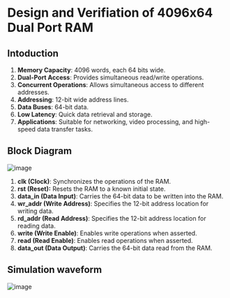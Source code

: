 <h1> Design and Verifiation of 4096x64 Dual Port RAM </h1>

<h2> Intoduction</h2>

1. **Memory Capacity**: 4096 words, each 64 bits wide.
2. **Dual-Port Access**: Provides simultaneous read/write operations.
3. **Concurrent Operations**: Allows simultaneous access to different addresses.
4. **Addressing**: 12-bit wide address lines.
5. **Data Buses**: 64-bit data.
8. **Low Latency**: Quick data retrieval and storage.
9. **Applications**: Suitable for networking, video processing, and high-speed data transfer tasks.

<h2> Block Diagram </h2>

![image](https://github.com/user-attachments/assets/14f5c9a4-c82a-4f7e-97b7-aba5b1b341c1)

1. **clk (Clock)**: Synchronizes the operations of the RAM.
2. **rst (Reset):** Resets the RAM to a known initial state.
3. **data_in (Data Input)**: Carries the 64-bit data to be written into the RAM.
4. **wr_addr (Write Address)**: Specifies the 12-bit address location for writing data.
5. **rd_addr (Read Address)**: Specifies the 12-bit address location for reading data.
6. **write (Write Enable)**: Enables write operations when asserted.
7. **read (Read Enable)**: Enables read operations when asserted.
8. **data_out (Data Output)**: Carries the 64-bit data read from the RAM.

<h2> Simulation waveform </h2>

![image](https://github.com/user-attachments/assets/10b8ced4-7d06-4982-be2f-71bdde5d3994)




